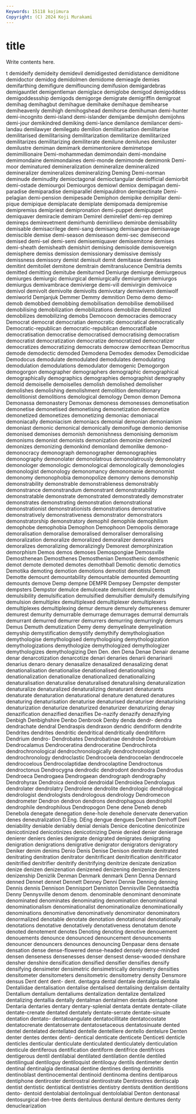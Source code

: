 ```yaml
---
Keywords: 15118 kojimura
Copyright: (C) 2024 Koji Murakami
---
```


# title

Write contents here.



t demideify demideity demidevil demidigested demidistance
demiditone demidoctor demidog demidolmen demidome demieagle demies demifarthing demifigure demiflouncing
demifusion demigardebras demigauntlet demigentleman demiglace demiglobe demigod demigoddess demigoddessship demigods
demigorge demigrate demigriffin demigroat demihag demihagbut demihague demihake demihaque demihearse
demiheavenly demihigh demihogshead demihorse demihuman demi-hunter demi-incognito demi-island demi-islander demijambe
demijohn demijohns demi-jour demikindred demiking demi-lance demilance demilancer demi-landau demilawyer
demilegato demilion demilitarisation demilitarise demilitarised demilitarising demilitarization demilitarize demilitarized demilitarizes
demilitarizing demiliterate demilune demilunes demiluster demilustre demiman demimark demimentoniere demimetope
demimillionaire Demi-mohammedan demimondain demi-mondaine demimondaine demimondaines demi-monde demimonde demimonk Demi-moor
deminatured demineralization demineralize demineralized demineralizer demineralizes demineralizing Deming Demi-norman deminude
deminudity demioctagonal demioctangular demiofficial demiorbit demi-ostade demiourgoi Demiourgos demiowl demiox
demipagan demi-paradise demiparadise demiparallel demipauldron demipectinate Demi-pelagian demi-pension demipesade Demiphon
demipike demipillar demi-pique demipique demiplacate demiplate demipomada demipremise demipremiss demipriest
demipronation demi-puppet demipuppet demiquaver demiracle demiram Demirel demirelief demi-rep demirep
demireps demirevetment demirhumb demirilievo demirobe demisability demisable demisacrilege demi-sang demisang
demisangue demisavage demiscible demise demi-season demiseason demi-sec demisecond demised demi-sel
demi-semi demisemiquaver demisemitone demises demi-sheath demisheath demishirt demising demisolde demisovereign
demisphere demiss demission demissionary demissive demissly demissness demissory demist demisuit
demit demitasse demitasses demitint demitoilet demitone demitrain demitranslucence Demitria demits
demitted demitting demitube demiturned Demiurge demiurge demiurgeous demiurges demiurgic demiurgical
demiurgically demiurgism demiurgos demiurgus demivambrace demivierge demi-vill demivirgin demivoice demivol
demivolt demivolte demivolts demivotary demiwivern demiwolf demiworld Demjanjuk Demmer Demmy
demnition Demo demo demo- demob demobbed demobbing demobilisation demobilise demobilised
demobilising demobilization demobilizations demobilize demobilized demobilizes demobilizing demobs Democoon democracies
democracy Democrat democrat democratian democratic democratical democratically Democratic-republican democratic-republican democratifiable
democratisation democratise democratised democratising democratism democratist democratization democratize democratized democratizer
democratizes democratizing democrats democraw democritean Democritus demode demodectic demoded Demodena
Demodex demodex Demodicidae Demodocus demodulate demodulated demodulates demodulating demodulation demodulations
demodulator demogenic Demogorgon demogorgon demographer demographers demographic demographical demographically demographics
demographies demographist demography demoid demoiselle demoiselles demolish demolished demolisher demolishes
demolishing demolishment demolition demolitionary demolitionist demolitions demological demology Demon demon
Demona Demonassa demonastery Demonax demoness demonesses demonetisation demonetise demonetised demonetising
demonetization demonetize demonetized demonetizes demonetizing demoniac demoniacal demoniacally demoniacism demoniacs
demonial demonian demonianism demoniast demonic demonical demonically demonifuge demonio demonise
demonised demonises demonish demonishness demonising demonism demonisms demonist demonists demonization
demonize demonized demonizes demonizing demonkind demonland demonlike demono- demonocracy demonograph
demonographer demonographies demonography demonolater demonolatrous demonolatrously demonolatry demonologer demonologic demonological
demonologically demonologies demonologist demonology demonomancy demonomanie demonomist demonomy demonophobia demonopolize
demonry demons demonship demonstrability demonstrable demonstrableness demonstrably demonstrance demonstrandum demonstrant
demonstratability demonstratable demonstrate demonstrated demonstratedly demonstrater demonstrates demonstrating demonstration demonstrational
demonstrationist demonstrationists demonstrations demonstrative demonstratively demonstrativeness demonstrator demonstrators demonstratorship demonstratory
demophil demophile demophilism demophobe demophobia Demophon Demophoon Demopolis demorage demoralisation
demoralise demoralised demoraliser demoralising demoralization demoralize demoralized demoralizer demoralizers demoralizes
demoralizing demoralizingly Demorest demorphinization demorphism Demos demos demoses Demospongiae Demossville
Demosthenean Demosthenes Demosthenian Demosthenic demosthenic demot demote demoted demotes demothball
Demotic demotic demotics Demotika demoting demotion demotions demotist demotists Demott
Demotte demount demountability demountable demounted demounting demounts demove Demp dempne
DEMPR Dempsey Dempster dempster dempsters Dempstor demulce demulceate demulcent demulcents
demulsibility demulsification demulsified demulsifier demulsify demulsifying demulsion demultiplex demultiplexed demultiplexer
demultiplexers demultiplexes demultiplexing demur demure demurely demureness demurer demurest demurity
demurrable demurrage demurrages demurral demurrals demurrant demurred demurrer demurrers demurring
demurringly demurs Demus Demuth demutization Demy demy demyelinate demyelination demyship
demystification demystify demythify demythologisation demythologise demythologised demythologising demythologization demythologizations demythologize
demythologized demythologizer demythologizes demythologizing Den Den. den Dena Denae Denair
dename denar denarcotization denarcotize denari denaries denarii denarinarii denarius denaro
denary denasalize denasalized denasalizing denat denationalisation denationalise denationalised denationalising denationalization
denationalize denationalized denationalizing denaturalisation denaturalise denaturalised denaturalising denaturalization denaturalize denaturalized
denaturalizing denaturant denaturants denaturate denaturation denaturational denature denatured denatures denaturing
denaturisation denaturise denaturised denaturiser denaturising denaturization denaturize denaturized denaturizer denaturizing
denay denazification denazified denazifies De-nazify denazify denazifying Denbigh Denbighshire Denbo
Denbrook Denby denda dendr- dendra dendrachate dendral Dendraspis dendraxon dendric
dendriform dendrite Dendrites dendrites dendritic dendritical dendritically dendritiform Dendrium dendro-
Dendrobates Dendrobatinae dendrobe Dendrobium Dendrocalamus Dendroceratina dendroceratine Dendrochirota dendrochronological dendrochronologically
dendrochronologist dendrochronology dendroclastic Dendrocoela dendrocoelan dendrocoele dendrocoelous Dendrocolaptidae dendrocolaptine Dendroctonus
dendroctonus Dendrocygna dendrodic dendrodont dendrodra Dendrodus Dendroeca Dendrogaea Dendrogaean dendrograph
dendrography Dendrohyrax Dendroica dendroid dendroidal Dendroidea Dendrolagus dendrolater dendrolatry Dendrolene
dendrolite dendrologic dendrological dendrologist dendrologists dendrologous dendrology Dendromecon dendrometer Dendron
dendron dendrons dendrophagous dendrophil dendrophile dendrophilous Dendropogon Dene dene Deneb
deneb Denebola denegate denegation dene-hole denehole denervate denervation denes deneutralization
D.Eng. DEng dengue dengues Denham Denhoff Deni deniability deniable deniably
denial denials Denice denicotine denicotinize denicotinized denicotinizes denicotinizing Denie denied
denier denierage denierer deniers denies denigrate denigrated denigrates denigrating denigration
denigrations denigrative denigrator denigrators denigratory Deniker denim denims Denio Denis
Denise Denison denitrate denitrated denitrating denitration denitrator denitrificant denitrification denitrificator
denitrified denitrifier denitrify denitrifying denitrize denizate denization denize denizen denizenation
denizened denizening denizenize denizens denizenship Denizlik Denman Denmark denmark Denn
Denna Dennard denned Dennet dennet Dennett Denney Denni Dennie Denning
denning Dennis dennis Dennison Dennisport Denniston Dennisville Dennstaedtia Denny Dennysville
denom denom. denominable denominant denominate denominated denominates denominating denomination denominational
denominationalism denominationalist denominationalize denominationally denominations denominative denominatively denominator denominators denormalized
denotable denotate denotation denotational denotationally denotations denotative denotatively denotativeness denotatum
denote denoted denotement denotes Denoting denoting denotive denouement denouements denounce
denounced denouncement denouncements denouncer denouncers denounces denouncing Denpasar dens densate
densation dense dense-flowered dense-headed densely dense-minded densen denseness densenesses denser
densest dense-wooded denshare densher denshire densification densified densifier densifies densify
densifying densimeter densimetric densimetrically densimetry densities densitometer densitometers densitometric densitometry
density Densmore densus Dent dent dent- dent. dentagra dental dentale
dentalgia dentalia Dentaliidae dentalisation dentalise dentalised dentalising dentalism dentality Dentalium
dentalium dentaliums dentalization dentalize dentalized dentalizing dentallia dentally dentalman dentalmen
dentals dentaphone Dentaria dentaries dentary dentary-splenial dentata dentate dentate-ciliate dentate-crenate
dentated dentately dentate-serrate dentate-sinuate dentation dentato- dentatoangulate dentatocillitate dentatocostate dentatocrenate
dentatoserrate dentatosetaceous dentatosinuate dented dentel dentelated dentellated dentelle dentelliere dentello
dentelure Denten denter dentes dentex denti- dentical denticate denticete Denticeti
denticle denticles denticular denticulate denticulated denticulately denticulation denticule dentiferous dentification
dentiform dentifrice dentifrices dentigerous dentil dentilabial dentilated dentilation dentile dentiled
dentilingual dentiloguy dentiloquist dentiloquy dentils dentimeter dentin dentinal dentinalgia dentinasal
dentine dentines denting dentinitis dentinoblast dentinocemental dentinoid dentinoma dentins dentiparous
dentiphone dentiroster dentirostral dentirostrate Dentirostres dentiscalp dentist dentistic dentistical dentistries
dentistry dentists dentition dentitions dento- dentoid dentolabial dentolingual dentololabial Denton
dentonasal dentosurgical den-tree dents dentulous dentural denture dentures denty denuclearization
